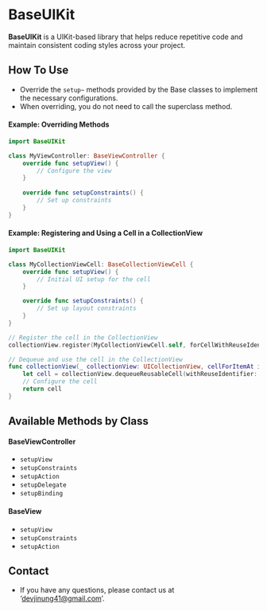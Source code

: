 # BaseUIKit

**BaseUIKit** is a UIKit-based library that helps reduce repetitive code and maintain consistent coding styles across your project.

## How To Use
- Override the `setup~` methods provided by the Base classes to implement the necessary configurations.
- When overriding, you do not need to call the superclass method.

#### Example: Overriding Methods
```swift
import BaseUIKit

class MyViewController: BaseViewController {
    override func setupView() {
        // Configure the view
    }
    
    override func setupConstraints() {
        // Set up constraints
    }
}
```

#### Example: Registering and Using a Cell in a CollectionView
```swift
import BaseUIKit

class MyCollectionViewCell: BaseCollectionViewCell {
    override func setupView() {
        // Initial UI setup for the cell
    }

    override func setupConstraints() {
        // Set up layout constraints
    }
}

// Register the cell in the CollectionView
collectionView.register(MyCollectionViewCell.self, forCellWithReuseIdentifier: MyCollectionViewCell.identifier)

// Dequeue and use the cell in the CollectionView
func collectionView(_ collectionView: UICollectionView, cellForItemAt indexPath: IndexPath) -> UICollectionViewCell {
    let cell = collectionView.dequeueReusableCell(withReuseIdentifier: MyCollectionViewCell.identifier, for: indexPath) as! MyCollectionViewCell
    // Configure the cell
    return cell
}
```

## Available Methods by Class
#### BaseViewController
- `setupView`
- `setupConstraints`
- `setupAction`
- `setupDelegate`
- `setupBinding`

#### BaseView
- `setupView`
- `setupConstraints`
- `setupAction`

## Contact
- If you have any questions, please contact us at ‘devjinung41@gmail.com’.

